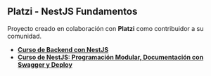 ## Platzi - NestJS Fundamentos

Proyecto creado en colaboración con **Platzi** como contribuidor a su comunidad.

- [**Curso de Backend con NestJS**](https://platzi.com/cursos/nestjs/)
- [**Curso de NestJS: Programación Modular, Documentación con Swagger y Deploy**](https://platzi.com/cursos/nestjs-modular/)
